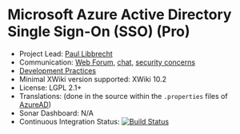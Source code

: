 # Microsoft Azure Active Directory Single Sign-On (SSO) (Pro)

* Project Lead: [Paul Libbrecht](https://github.com/polx)
* Communication: [Web Forum](http://dev.xwiki.org/xwiki/bin/view/Community/Discuss), 
    [chat]( https://dev.xwiki.org/xwiki/bin/view/Community/Chat),
    [security concerns](http://dev.xwiki.org/xwiki/bin/view/Community/Discuss#HMailingLists)
* [Development Practices](http://dev.xwiki.org)
* Minimal XWiki version supported: XWiki 10.2
* License: LGPL 2.1+
* Translations: (done in the source within the `.properties` files of [AzureAD](admin-ui/src/main/resources/AzureADAdmin))
* Sonar Dashboard: N/A
* Continuous Integration Status: [![Build Status](http://ci.xwikisas.com/view/All/job/xwikisas/job/integration-azure-oauth/job/master/badge/icon)](http://ci.xwikisas.com/view/All/job/xwikisas/job/integration-azure-oauth/job/master/)